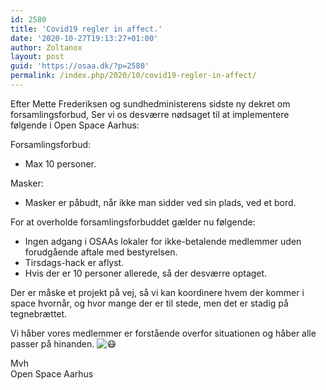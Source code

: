 ```yaml
---
id: 2580
title: 'Covid19 regler in affect.'
date: '2020-10-27T19:13:27+01:00'
author: Zoltanox
layout: post
guid: 'https://osaa.dk/?p=2580'
permalink: /index.php/2020/10/covid19-regler-in-affect/
---
```


Efter Mette Frederiksen og sundhedministerens sidste ny dekret om forsamlingsforbud, Ser vi os desværre nødsaget til at implementere følgende i Open Space Aarhus:

Forsamlingsforbud:

- Max 10 personer.

Masker:

- Masker er påbudt, når ikke man sidder ved sin plads, ved et bord.

For at overholde forsamlingsforbuddet gælder nu følgende:

- Ingen adgang i OSAAs lokaler for ikke-betalende medlemmer uden forudgående aftale med bestyrelsen.
- Tirsdags-hack er aflyst.
- Hvis der er 10 personer allerede, så der desværre optaget.

Der er måske et projekt på vej, så vi kan koordinere hvem der kommer i space hvornår, og hvor mange der er til stede, men det er stadig på tegnebrættet.

Vi håber vores medlemmer er forstående overfor situationen og håber alle passer på hinanden. ![😷](https://static.xx.fbcdn.net/images/emoji.php/v9/t32/1/16/1f637.png)

Mvh  
Open Space Aarhus